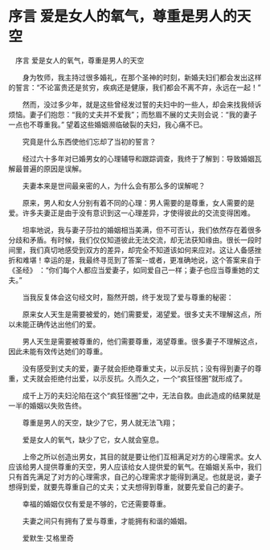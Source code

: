 # 序言 爱是女人的氧气，尊重是男人的天空
　序言 爱是女人的氧气，尊重是男人的天空

　　身为牧师，我主持过很多婚礼，在那个圣神的时刻，新婚夫妇们都会发出这样的誓言：“不论富贵还是贫穷，疾病还是健康，我们都会不离不弃，永远在一起！”

　　然而，没过多少年，就是这些曾经发过誓的夫妇中的一些人，却会来找我倾诉烦恼。妻子们抱怨：“我的丈夫并不爱我”；而愁眉不展的丈夫则会说：“我的妻子一点也不尊重我。” 望着这些婚姻濒临破裂的夫妇，我心痛不已。

　　究竟是什么东西使他们忘却了当初的誓言？

　　经过六十多年对已婚男女的心理辅导和跟踪调查，我终于了解到：导致婚姻瓦解最普遍的原因是误解。

　　夫妻本来是世间最亲密的人，为什么会有那么多的误解呢？

　　原来，男人和女人分别有着不同的心理：男人需要的是尊重，女人需要的是爱。许多夫妻正是由于没有意识到这一心理差异，才使得彼此的交流变得困难。

　　坦率地说，我与妻子莎拉的婚姻相当美满，但不可否认，我们依然存在着很多分歧和矛盾。有时候，我们仅仅知道彼此无法交流，却无法获知缘由。很长一段时间里，我们真切地感受到双方的差异，却完全不知道该如何来应对。这让人备感挫折和难堪！幸运的是，我最终寻觅到了答案--或者，更准确地说，这个答案来自于《圣经》 ：“你们每个人都应当爱妻子，如同爱自己一样；妻子也应当尊重她的丈夫。”

　　当我反复体会这句经文时，豁然开朗，终于发现了爱与尊重的秘密：

　　原来女人天生是需要被爱的，她们需要爱，渴望爱。很多丈夫不理解这点，所以未能正确传达出他们的爱。

　　男人天生是需要被尊重的，他们需要尊重，渴望尊重。很多妻子不理解这点，因此未能有效传达她们的尊重。

　　没有感受到丈夫的爱，妻子就会拒绝尊重丈夫，以示反抗；没有得到妻子的尊重，丈夫就会拒绝付出爱，以示反抗。久而久之，一个“疯狂怪圈”就形成了。

　　成千上万的夫妇沦陷在这个“疯狂怪圈”之中，无法自救。由此造成的结果就是一半的婚姻以失败告终。

　　尊重是男人的天空，缺少了它，男人就无法飞翔；

　　爱是女人的氧气，缺少了它，女人就会窒息。

　　上帝之所以创造出男女，其目的就是要让他们互相满足对方的心理需求。女人应该给男人提供尊重的天空，男人应该给女人提供爱的氧气。在婚姻关系中，我们只有首先满足了对方的心理需求，自己的心理需求才能得到满足。也就是说，妻子想得到爱，就要先尊重自己的丈夫；丈夫想得到尊重，就要先爱自己的妻子。

　　幸福的婚姻仅仅有爱是不够的，它还需要尊重。

　　夫妻之间只有拥有了爱与尊重，才能拥有和谐的婚姻。

　　爱默生·艾格里奇